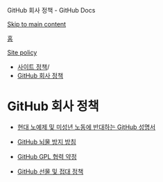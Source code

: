 GitHub 회사 정책 - GitHub Docs

[Skip to main content](#main-content)

[홈](/ko)

[Site policy](/ko/site-policy)

* [사이트 정책](/ko/site-policy)/
* [GitHub 회사 정책](/ko/site-policy/github-company-policies)

GitHub 회사 정책
==========

* [현대 노예제 및 미성년 노동에 반대하는 GitHub 성명서](/ko/site-policy/github-company-policies/github-statement-against-modern-slavery-and-child-labor)

* [GitHub 뇌물 방지 방침](/ko/site-policy/github-company-policies/github-anti-bribery-statement)

* [GitHub GPL 협력 약정](/ko/site-policy/github-company-policies/github-gpl-cooperation-commitment)

* [GitHub 선물 및 접대 정책](/ko/site-policy/github-company-policies/github-gifts-and-entertainment-policy)
